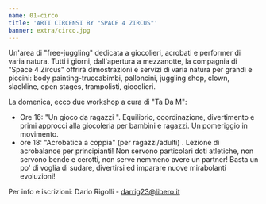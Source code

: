 ```yaml
---
name: 01-circo
title: 'ARTI CIRCENSI BY "SPACE 4 ZIRCUS"'
banner: extra/circo.jpg
---
```


Un'area di "free-juggling" dedicata a giocolieri, acrobati e performer di varia natura. Tutti i giorni, dall'apertura a mezzanotte, la compagnia di "Space 4 Zircus" offrirà dimostrazioni e servizi di varia natura per grandi e piccini: body painting-truccabimbi, palloncini, juggling shop, clown, slackline, open stages, trampolisti, giocolieri.

La domenica, ecco due workshop a cura di "Ta Da M":

- Ore 16: "Un gioco da ragazzi ". Equilibrio, coordinazione, divertimento e primi approcci alla giocoleria per bambini e ragazzi. Un pomeriggio in movimento.
- ore 18: "Acrobatica a coppia" (per ragazzi/adulti) . Lezione di acrobalance per principianti! Non servono particolari doti atletiche, non servono bende e cerotti, non serve nemmeno avere un partner! Basta un po' di voglia di sudare, divertirsi ed imparare nuove mirabolanti evoluzioni!

Per info e iscrizioni: Dario Rigolli - <a href="mailto:darrig23@libero.it">darrig23@libero.it</a>
